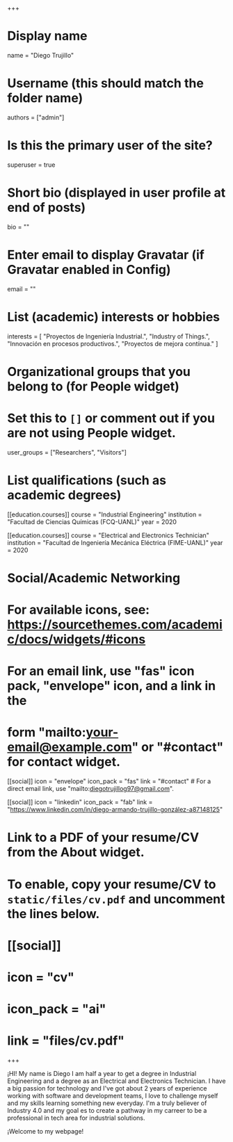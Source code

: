 +++
# Display name
name = "Diego Trujillo"

# Username (this should match the folder name)
authors = ["admin"]

# Is this the primary user of the site?
superuser = true


# Short bio (displayed in user profile at end of posts)
bio = ""

# Enter email to display Gravatar (if Gravatar enabled in Config)
email = ""

# List (academic) interests or hobbies
interests = [
  "Proyectos de Ingeniería Industrial.",
  "Industry of Things.",
  "Innovación en procesos productivos.",
  "Proyectos de mejora contínua."
]

# Organizational groups that you belong to (for People widget)
#   Set this to `[]` or comment out if you are not using People widget.
user_groups = ["Researchers", "Visitors"]

# List qualifications (such as academic degrees)
[[education.courses]]
  course = "Industrial Engineering"
  institution = "Facultad de Ciencias Químicas (FCQ-UANL)"
  year = 2020

[[education.courses]]
  course = "Electrical and Electronics Technician"
  institution = "Facultad de Ingeniería Mecánica Eléctrica (FIME-UANL)"
  year = 2020

# Social/Academic Networking
# For available icons, see: https://sourcethemes.com/academic/docs/widgets/#icons
#   For an email link, use "fas" icon pack, "envelope" icon, and a link in the
#   form "mailto:your-email@example.com" or "#contact" for contact widget.

[[social]]
  icon = "envelope"
  icon_pack = "fas"
  link = "#contact"  # For a direct email link, use "mailto:diegotrujillog97@gmail.com".

[[social]]
  icon = "linkedin"
  icon_pack = "fab"
  link = "https://www.linkedin.com/in/diego-armando-trujillo-gonzález-a87148125"

# Link to a PDF of your resume/CV from the About widget.
# To enable, copy your resume/CV to `static/files/cv.pdf` and uncomment the lines below.
# [[social]]
#   icon = "cv"
#   icon_pack = "ai"
#   link = "files/cv.pdf"

+++

¡HI! My name is Diego I am half a year to get a degree in Industrial Engineering and a degree as an Electrical and Electronics Technician. I have a big passion for technology and I've got about 2 years of experience working with software and development teams, I love to challenge myself and my skills learning something new everyday. I'm a truly believer of Industry 4.0 and my goal es to create a pathway in my carreer to be a professional in tech area for industrial solutions.

¡Welcome to my webpage!
